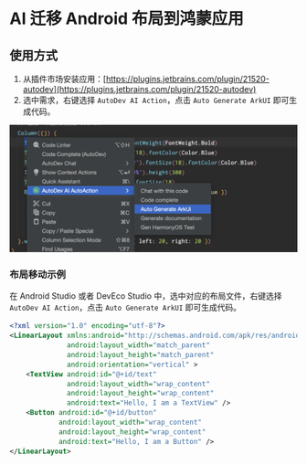 # AI 迁移 Android 布局到鸿蒙应用

## 使用方式

1. 从插件市场安装应用：[https://plugins.jetbrains.com/plugin/21520-autodev](https://plugins.jetbrains.com/plugin/21520-autodev)
2. 选中需求，右键选择 `AutoDev AI Action`，点击 `Auto Generate ArkUI` 即可生成代码。

![](./images/autodev-arkui-sample.png)

### 布局移动示例

在 Android Studio 或者 DevEco Studio 中，选中对应的布局文件，右键选择 `AutoDev AI Action`，点击 `Auto Generate ArkUI` 即可生成代码。

```xml
<?xml version="1.0" encoding="utf-8"?>
<LinearLayout xmlns:android="http://schemas.android.com/apk/res/android"
              android:layout_width="match_parent"
              android:layout_height="match_parent"
              android:orientation="vertical" >
    <TextView android:id="@+id/text"
              android:layout_width="wrap_content"
              android:layout_height="wrap_content"
              android:text="Hello, I am a TextView" />
    <Button android:id="@+id/button"
            android:layout_width="wrap_content"
            android:layout_height="wrap_content"
            android:text="Hello, I am a Button" />
</LinearLayout>
```

